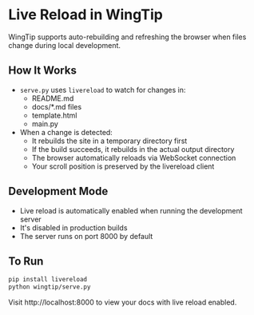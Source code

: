 # Live Reload in WingTip

WingTip supports auto-rebuilding and refreshing the browser when files change during local development.

## How It Works
- `serve.py` uses `livereload` to watch for changes in:
  - README.md
  - docs/*.md files
  - template.html
  - main.py
- When a change is detected:
  - It rebuilds the site in a temporary directory first
  - If the build succeeds, it rebuilds in the actual output directory
  - The browser automatically reloads via WebSocket connection
  - Your scroll position is preserved by the livereload client

## Development Mode
- Live reload is automatically enabled when running the development server
- It's disabled in production builds
- The server runs on port 8000 by default

## To Run

```bash
pip install livereload
python wingtip/serve.py
```

Visit http://localhost:8000 to view your docs with live reload enabled.
